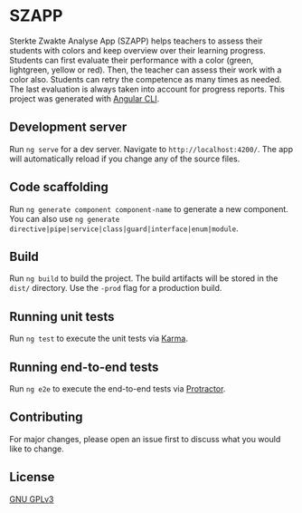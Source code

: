 # SZAPP

Sterkte Zwakte Analyse App (SZAPP) helps teachers to assess their students with colors and keep overview over their learning progress.
Students can first evaluate their performance with a color (green, lightgreen, yellow or red). Then, the teacher can assess their work with a color also. Students can retry the competence as many times as needed. The last evaluation is always taken into account for progress reports.
This project was generated with [Angular CLI](https://github.com/angular/angular-cli).

## Development server

Run `ng serve` for a dev server. Navigate to `http://localhost:4200/`. The app will automatically reload if you change any of the source files.

## Code scaffolding

Run `ng generate component component-name` to generate a new component. You can also use `ng generate directive|pipe|service|class|guard|interface|enum|module`.

## Build

Run `ng build` to build the project. The build artifacts will be stored in the `dist/` directory. Use the `-prod` flag for a production build.

## Running unit tests

Run `ng test` to execute the unit tests via [Karma](https://karma-runner.github.io).

## Running end-to-end tests

Run `ng e2e` to execute the end-to-end tests via [Protractor](http://www.protractortest.org/).

## Contributing
For major changes, please open an issue first to discuss what you would like to change.

## License
[GNU GPLv3](https://choosealicense.com/licenses/gpl-3.0/)

